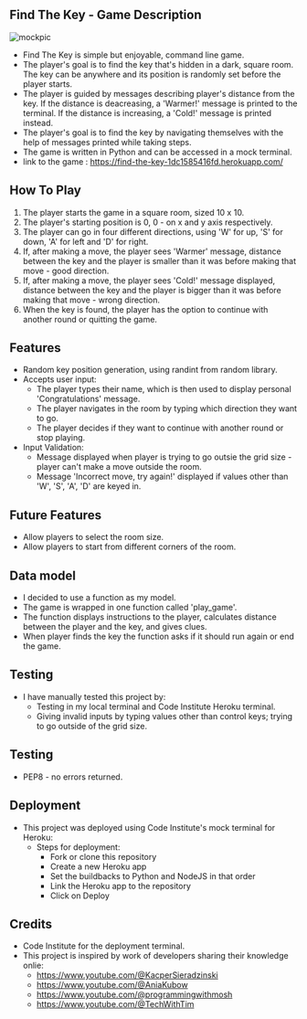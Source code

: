 
## Find The Key - Game Description

![mockpic](https://github.com/madeleine2086/find-a-key-p3/assets/136820651/5f5857f5-361c-4435-b92b-1aa7ca334495)

- Find The Key is simple but enjoyable, command line game.
- The player's goal is to find the key that's hidden in a dark, square room. The key can be anywhere and its position is randomly set before the player starts.
- The player is guided by messages describing player's distance from the key. If the distance is deacreasing, a 'Warmer!' message is printed to the terminal. If the distance is increasing, a 'Cold!' message is printed instead.
- The player's goal is to find the key by navigating themselves with the help of messages printed while taking steps.
- The game is written in Python and can be accessed in a mock terminal.
- link to the game : https://find-the-key-1dc1585416fd.herokuapp.com/


## How To Play

1. The player starts the game in a square room, sized 10 x 10.
2. The player's starting position is 0, 0 - on x and y axis respectively.
3. The player can go in four different directions, using 'W' for up, 'S' for down, 'A' for left and 'D' for right.
4. If, after making a move, the player sees 'Warmer' message, distance between the key and the player is smaller than it was before making that move - good direction.
5. If, after making a move, the player sees 'Cold!' message displayed, distance between the key and the player is bigger than it was before making that move - wrong direction.
6. When the key is found, the player has the option to continue with another round or quitting the game.

## Features

- Random key position generation, using randint from random library.
- Accepts user input:
    - The player types their name, which is then used to display personal 'Congratulations' message.
    - The player navigates in the room by typing which direction they want to go.
    - The player decides if they want to continue with another round or stop playing.
- Input Validation:
    - Message displayed when player is trying to go outsie the grid size - player can't make a move outside the room.
    - Message 'Incorrect move, try again!' displayed if values other than 'W', 'S', 'A', 'D' are keyed in.

## Future Features

- Allow players to select the room size.
- Allow players to start from different corners of the room.

## Data model

- I decided to use a function as my model. 
- The game is wrapped in one function called 'play_game'.
- The function displays instructions to the player, calculates distance between the player and the key, and gives clues.
- When player finds the key the function asks if it should run again or end the game.

## Testing

- I have manually tested this project by:
    - Testing in my local terminal and Code Institute Heroku terminal.
    - Giving invalid inputs by typing values other than control keys; trying to go outside of the grid size.

## Testing

- PEP8 - no errors returned.

## Deployment

- This project was deployed using Code Institute's mock terminal for Heroku:
    - Steps for deployment:
        - Fork or clone this repository
        - Create a new Heroku app
        - Set the buildbacks to Python and NodeJS in that order
        - Link the Heroku app to the repository
        - Click on Deploy

## Credits

- Code Institute for the deployment terminal.
- This project is inspired by work of developers sharing their knowledge onlie:
    - https://www.youtube.com/@KacperSieradzinski
    - https://www.youtube.com/@AniaKubow
    - https://www.youtube.com/@programmingwithmosh
    - https://www.youtube.com/@TechWithTim
